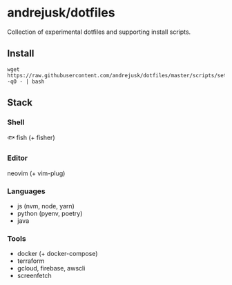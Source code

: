 # andrejusk/dotfiles

Collection of experimental dotfiles and supporting install scripts.

## Install

    wget https://raw.githubusercontent.com/andrejusk/dotfiles/master/scripts/setup.sh -qO - | bash

## Stack

### Shell
🐟 fish (+ fisher)

### Editor
neovim (+ vim-plug)

### Languages

- js (nvm, node, yarn)
- python (pyenv, poetry)
- java

### Tools

- docker (+ docker-compose)
- terraform
- gcloud, firebase, awscli
- screenfetch
